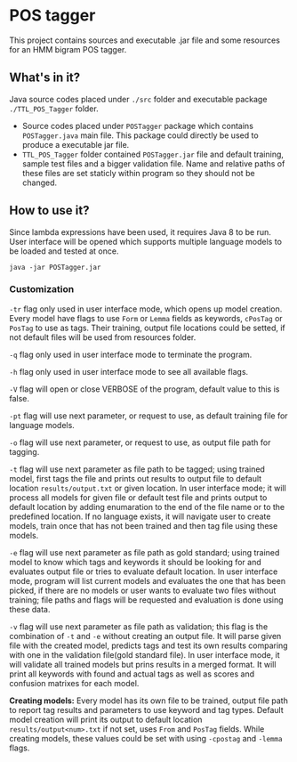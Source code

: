 # POS tagger

This project contains sources and executable .jar file and some resources for an HMM bigram POS tagger.

## What's in it?

Java source codes placed under `./src` folder and executable package `./TTL_POS_Tagger` folder.

* Source codes placed under `POSTagger` package which contains `POSTagger.java` main file. This package could directly be used to produce a executable jar file.
* `TTL_POS_Tagger` folder contained `POSTagger.jar` file and default training, sample test files and a bigger validation file. Name and relative paths of these files are set staticly within program so they should not be changed.

## How to use it?

Since lambda expressions have been used, it requires Java 8 to be run. User interface will be opened which supports multiple language models to be loaded and tested at once.

    java -jar POSTagger.jar

### Customization

`-tr` flag only used in user interface mode, which opens up model creation. Every model have flags to use `Form` or `Lemma` fields as keywords, `cPosTag` or `PosTag` to use as tags. Their training, output file locations could be setted, if not default files will be used from resources folder.

`-q` flag only used in user interface mode to terminate the program.

`-h` flag only used in user interface mode to see all available flags.

`-V` flag will open or close VERBOSE of the program, default value to this is false.

`-pt` flag will use next parameter, or request to use, as default training file for language models.

`-o` flag will use next parameter, or request to use, as output file path for tagging.

`-t` flag will use next parameter as file path to be tagged; using trained model, first tags the file and prints out results to output file to default location `results/output.txt` or given location. In user interface mode; it will process all models for given file or default test file and prints output to default location by adding enumaration to the end of the file name or to the predefined location. If no language exists, it will navigate user to create models, train once that has not been trained and then tag file using these models.

`-e` flag will use next parameter as file path as gold standard; using trained model to know which tags and keywords it should be looking for and evaluates output file or tries to evaluate default location. In user interface mode, program will list current models and evaluates the one that has been picked, if there are no models or user wants to evaluate two files without training; file paths and flags will be requested and evaluation is done using these data.

`-v` flag will use next parameter as file path as validation; this flag is the combination of `-t` and `-e` without creating an output file. It will parse given file with the created model, predicts tags and test its own results comparing with one in the validation file(gold standard file). In user interface mode, it will validate all trained models but prins results in a merged format. It will print all keywords with found and actual tags as well as scores and confusion matrixes for each model.

**Creating models:** Every model has its own file to be trained, output file path to report tag results and parameters to use keyword and tag types. Default model creation will print its output to default location `results/output<num>.txt` if not set, uses `From` and `PosTag` fields. While creating models, these values could be set with using `-cpostag` and `-lemma` flags.
